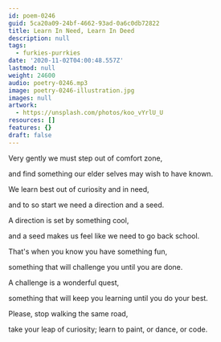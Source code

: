 ```yaml
---
id: poem-0246
guid: 5ca20a09-24bf-4662-93ad-0a6c0db72822
title: Learn In Need, Learn In Deed
description: null
tags:
  - furkies-purrkies
date: '2020-11-02T04:00:48.557Z'
lastmod: null
weight: 24600
audio: poetry-0246.mp3
image: poetry-0246-illustration.jpg
images: null
artwork:
  - https://unsplash.com/photos/koo_vYrlU_U
resources: []
features: {}
draft: false
---
```


Very gently we must step out of comfort zone,

and find something our elder selves may wish to have known.

We learn best out of curiosity and in need,

and to so start we need a direction and a seed.

A direction is set by something cool,

and a seed makes us feel like we need to go back school.

That's when you know you have something fun,

something that will challenge you until you are done.

A challenge is a wonderful quest,

something that will keep you learning until you do your best.

Please, stop walking the same road,

take your leap of curiosity; learn to paint, or dance, or code.
